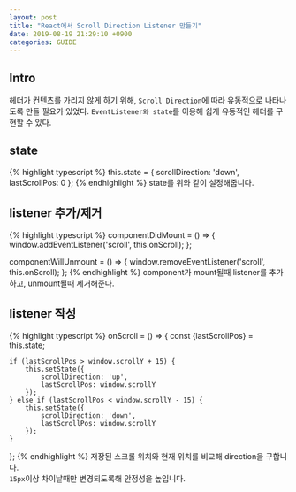 ```yaml
---
layout: post
title: "React에서 Scroll Direction Listener 만들기"
date: 2019-08-19 21:29:10 +0900
categories: GUIDE
---
```


## **Intro**

헤더가 컨텐츠를 가리지 않게 하기 위해, `Scroll Direction`에 따라 유동적으로 나타나도록 만들 필요가 있었다. `EventListener와 state`를 이용해 쉽게 유동적인 헤더를 구현할 수 있다.

## **state**
{% highlight typescript %}
this.state = {
    scrollDirection: 'down',
    lastScrollPos: 0
};
{% endhighlight %}
state를 위와 같이 설정해줍니다.

## **listener 추가/제거**
{% highlight typescript %}
componentDidMount = () => {
    window.addEventListener('scroll', this.onScroll);
};

componentWillUnmount = () => {
    window.removeEventListener('scroll', this.onScroll);
};
{% endhighlight %}
component가 mount될때 listener를 추가하고, unmount될때 제거해준다.

## **listener 작성**
{% highlight typescript %}
onScroll = () => {
    const {lastScrollPos} = this.state;

    if (lastScrollPos > window.scrollY + 15) {
        this.setState({
            scrollDirection: 'up',
            lastScrollPos: window.scrollY
        });
    } else if (lastScrollPos < window.scrollY - 15) {
        this.setState({
            scrollDirection: 'down',
            lastScrollPos: window.scrollY
        });
    }
};
{% endhighlight %}
저장된 스크롤 위치와 현재 위치를 비교해 direction을 구합니다.<br>
`15px`이상 차이날때만 변경되도록해 안정성을 높입니다.